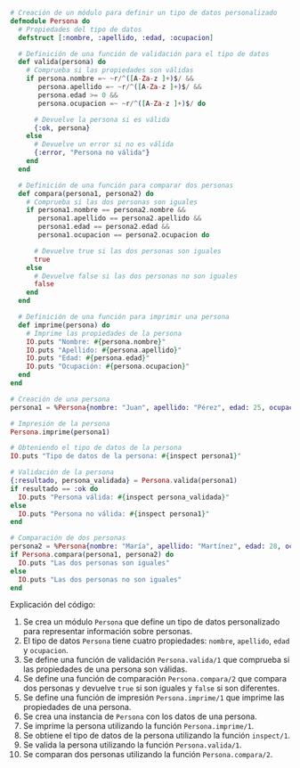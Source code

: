 ```elixir
# Creación de un módulo para definir un tipo de datos personalizado
defmodule Persona do
  # Propiedades del tipo de datos
  defstruct [:nombre, :apellido, :edad, :ocupacion]

  # Definición de una función de validación para el tipo de datos
  def valida(persona) do
    # Comprueba si las propiedades son válidas
    if persona.nombre =~ ~r/^([A-Za-z ]+)$/ &&
       persona.apellido =~ ~r/^([A-Za-z ]+)$/ &&
       persona.edad >= 0 &&
       persona.ocupacion =~ ~r/^([A-Za-z ]+)$/ do

      # Devuelve la persona si es válida
      {:ok, persona}
    else
      # Devuelve un error si no es válida
      {:error, "Persona no válida"}
    end
  end

  # Definición de una función para comparar dos personas
  def compara(persona1, persona2) do
    # Comprueba si las dos personas son iguales
    if persona1.nombre == persona2.nombre &&
       persona1.apellido == persona2.apellido &&
       persona1.edad == persona2.edad &&
       persona1.ocupacion == persona2.ocupacion do

      # Devuelve true si las dos personas son iguales
      true
    else
      # Devuelve false si las dos personas no son iguales
      false
    end
  end

  # Definición de una función para imprimir una persona
  def imprime(persona) do
    # Imprime las propiedades de la persona
    IO.puts "Nombre: #{persona.nombre}"
    IO.puts "Apellido: #{persona.apellido}"
    IO.puts "Edad: #{persona.edad}"
    IO.puts "Ocupación: #{persona.ocupacion}"
  end
end

# Creación de una persona
persona1 = %Persona{nombre: "Juan", apellido: "Pérez", edad: 25, ocupacion: "Ingeniero"}

# Impresión de la persona
Persona.imprime(persona1)

# Obteniendo el tipo de datos de la persona
IO.puts "Tipo de datos de la persona: #{inspect persona1}"

# Validación de la persona
{:resultado, persona_validada} = Persona.valida(persona1)
if resultado == :ok do
  IO.puts "Persona válida: #{inspect persona_validada}"
else
  IO.puts "Persona no válida: #{inspect persona1}"
end

# Comparación de dos personas
persona2 = %Persona{nombre: "María", apellido: "Martínez", edad: 28, ocupacion: "Médica"}
if Persona.compara(persona1, persona2) do
  IO.puts "Las dos personas son iguales"
else
  IO.puts "Las dos personas no son iguales"
end
```

Explicación del código:

1. Se crea un módulo `Persona` que define un tipo de datos personalizado para representar información sobre personas.
2. El tipo de datos `Persona` tiene cuatro propiedades: `nombre`, `apellido`, `edad` y `ocupacion`.
3. Se define una función de validación `Persona.valida/1` que comprueba si las propiedades de una persona son válidas.
4. Se define una función de comparación `Persona.compara/2` que compara dos personas y devuelve `true` si son iguales y `false` si son diferentes.
5. Se define una función de impresión `Persona.imprime/1` que imprime las propiedades de una persona.
6. Se crea una instancia de `Persona` con los datos de una persona.
7. Se imprime la persona utilizando la función `Persona.imprime/1`.
8. Se obtiene el tipo de datos de la persona utilizando la función `inspect/1`.
9. Se valida la persona utilizando la función `Persona.valida/1`.
10. Se comparan dos personas utilizando la función `Persona.compara/2`.